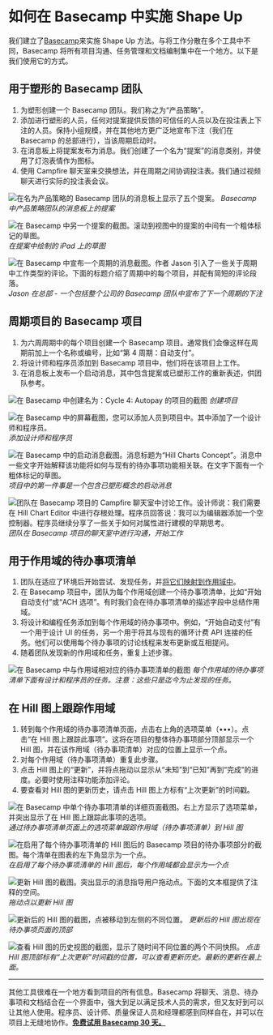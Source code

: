 # 如何在 Basecamp 中实施 Shape Up

我们建立了[Basecamp](https://basecamp.com/)来实施 Shape Up 方法。与将工作分散在多个工具中不同，Basecamp 将所有项目沟通、任务管理和文档编制集中在一个地方。以下是我们使用它的方式。

## 用于塑形的 Basecamp 团队

1. 为塑形创建一个 Basecamp 团队。我们称之为“产品策略”。
2. 添加进行塑形的人员，任何对提案提供反馈的可信任的人员以及在投注表上下注的人员。保持小组规模，并在其他地方更广泛地宣布下注（我们在 Basecamp 的总部进行），当该周期启动时。
3. 在消息板上将提案发布为消息。我们创建了一个名为“提案”的消息类别，并使用了灯泡表情作为图标。
4. 使用 Campfire 聊天室来交换想法，并在周期之间协调投注表。我们通过视频聊天进行实际的投注表会议。

![在名为产品策略的 Basecamp 团队的消息板上显示了五个提案。](/assets/message_board.png)
*Basecamp 中产品策略团队的消息板上的提案*

![在 Basecamp 中另一个提案的截图。滚动到视图中的提案的中间有一个粗体标记的草图。](/assets/sketches_in_message.png)
*在提案中绘制的 iPad 上的草图*

![在 Basecamp 中宣布一个周期的消息截图。作者 Jason 引入了一些关于周期中工作类型的评论。下面的标题介绍了周期中的每个项目，并配有简短的评论段落。](/assets/announcement.png)
*Jason 在总部 - 一个包括整个公司的 Basecamp 团队中宣布了下一个周期的下注*

## 周期项目的 Basecamp 项目

1. 为六周周期中的每个项目创建一个 Basecamp 项目。通常我们会像这样在周期前加上一个名称或编号，比如“第 4 周期：自动支付”。
2. 将设计师和程序员添加到 Basecamp 项目中，他们将在该项目上工作。
3. 在消息板上发布一个启动消息，其中包含提案或已塑形工作的重新表述，供团队参考。

![在 Basecamp 中创建名为：Cycle 4: Autopay 的项目的截图](/assets/creating_project.png)
*创建项目*

![在 Basecamp 中的屏幕截图，您可以添加人员到项目中。其中添加了一个设计师和程序员。](/assets/adding_people.png)
*添加设计师和程序员*

![在 Basecamp 中的启动消息截图。消息标题为“Hill Charts Concept”。消息中一些文字开始解释该功能将如何与现有的待办事项功能相关联。在文字下面有一个粗体标记的草图。](/assets/concept_message.png)
*项目中的第一件事是一个包含已塑形概念的启动消息*

![团队在 Basecamp 项目的 Campfire 聊天室中讨论工作。设计师说：我们需要在 Hill Chart Editor 中进行存根处理。程序员回答说：我可以为编辑器添加一个空控制器。程序员继续分享了一些关于如何对属性进行建模的早期思考。](/assets/where_to_start.png)
*团队在 Basecamp 项目的聊天室中进行沟通，开始工作*

## 用于作用域的待办事项清单

1. 团队在适应了环境后开始尝试、发现任务，并[将它们映射到作用域中](3.3-chapter-12)。
2. 在 Basecamp 项目中，团队为每个作用域创建一个待办事项清单，比如“开始自动支付”或“ACH 选项”。有时我们会在待办事项清单的描述字段中总结作用域。
3. 将设计和编程任务添加到每个作用域的待办事项中。例如，“开始自动支付”有一个用于设计 UI 的任务，另一个用于将其与现有的循环计费 API 连接的任务。他们可以使用每个待办事项的讨论线程来发布更新或互相提问。
4. 随着团队发现新的作用域和任务，重复上述步骤。

![在 Basecamp 中与作用域相对应的待办事项清单的截图](/assets/scopes_as_lists.png)
*每个作用域的待办事项清单下面有设计和程序员的任务。注意：这些只是迄今为止发现的任务。*

## 在 Hill 图上跟踪作用域

1. 转到每个作用域的待办事项清单页面，点击右上角的选项菜单（•••）。点击“在 Hill 图上跟踪此事项”。这将在项目的整体待办事项部分顶部显示一个 Hill 图，并在该作用域（待办事项清单）对应的位置上显示一个点。
2. 对每个作用域（待办事项清单）重复此步骤。
3. 点击 Hill 图上的“更新”，并将点拖动以显示从“未知”到“已知”再到“完成”的进度。必要时使用注释功能添加评论。
4. 要查看对 Hill 图的更新历史，请点击 Hill 图上方标有“上次更新”的时间戳。

![在 Basecamp 中单个待办事项清单的详细页面截图。右上方显示了选项菜单，并突出显示了在 Hill 图上跟踪此事项的选项。](/assets/tracking_on_hill.png)
*通过待办事项清单页面上的选项菜单跟踪作用域（待办事项清单）到 Hill 图*

![在启用了每个待办事项清单的 Hill 图后的 Basecamp 项目的待办事项部分的截图。每个清单在图表的左下角显示为一个点。](/assets/hill_enabled.png)
*在启用了每个待办事项清单的 Hill 图后，每个作用域都会显示为一个点*

![更新 Hill 图的截图。突出显示的消息指导用户拖动点。下面的文本框提供了注释的空间。](/assets/updating_hill.png)
*拖动点以更新 Hill 图*

![更新后的 Hill 图的截图，点被移动到左侧的不同位置。](/assets/updated_hill.png)
*更新后的 Hill 图出现在待办事项页面的顶部*

![查看 Hill 图的历史视图的截图，显示了随时间不同位置的两个不同快照。](/assets/hill_history.png)
*点击 Hill 图顶部标有“上次更新”时间戳的位置，可以查看更新历史。最新的更新在最上面。*

---

其他工具很难在一个地方看到项目的所有信息。Basecamp 将聊天、消息、待办事项和文档结合在一个界面中，强大到足以满足技术人员的需求，但又友好到可以让其他人使用。程序员、设计师、质量保证人员和经理都感到同样自在，并可以在项目上无缝地协作。**[免费试用 Basecamp 30 天。](https://basecamp.com/)**

